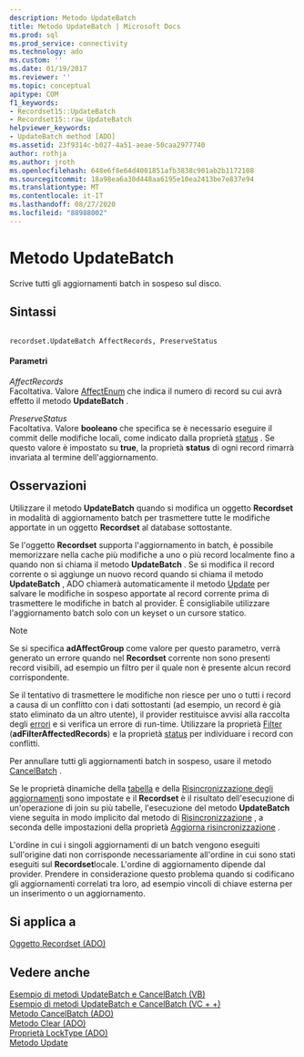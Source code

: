 ```yaml
---
description: Metodo UpdateBatch
title: Metodo UpdateBatch | Microsoft Docs
ms.prod: sql
ms.prod_service: connectivity
ms.technology: ado
ms.custom: ''
ms.date: 01/19/2017
ms.reviewer: ''
ms.topic: conceptual
apitype: COM
f1_keywords:
- Recordset15::UpdateBatch
- Recordset15::raw_UpdateBatch
helpviewer_keywords:
- UpdateBatch method [ADO]
ms.assetid: 23f9314c-b027-4a51-aeae-50caa2977740
author: rothja
ms.author: jroth
ms.openlocfilehash: 648e6f8e64d4001851afb3838c901ab2b1172108
ms.sourcegitcommit: 18a98ea6a30d448aa6195e10ea2413be7e837e94
ms.translationtype: MT
ms.contentlocale: it-IT
ms.lasthandoff: 08/27/2020
ms.locfileid: "88988002"
---
```

# <a name="updatebatch-method"></a>Metodo UpdateBatch
Scrive tutti gli aggiornamenti batch in sospeso sul disco.  
  
## <a name="syntax"></a>Sintassi  
  
```  
  
recordset.UpdateBatch AffectRecords, PreserveStatus  
```  
  
#### <a name="parameters"></a>Parametri  
 *AffectRecords*  
 Facoltativa. Valore [AffectEnum](./affectenum.md) che indica il numero di record su cui avrà effetto il metodo **UpdateBatch** .  
  
 *PreserveStatus*  
 Facoltativa. Valore **booleano** che specifica se è necessario eseguire il commit delle modifiche locali, come indicato dalla proprietà [status](./status-property-ado-recordset.md) . Se questo valore è impostato su **true**, la proprietà **status** di ogni record rimarrà invariata al termine dell'aggiornamento.  
  
## <a name="remarks"></a>Osservazioni  
 Utilizzare il metodo **UpdateBatch** quando si modifica un oggetto **Recordset** in modalità di aggiornamento batch per trasmettere tutte le modifiche apportate in un oggetto **Recordset** al database sottostante.  
  
 Se l'oggetto **Recordset** supporta l'aggiornamento in batch, è possibile memorizzare nella cache più modifiche a uno o più record localmente fino a quando non si chiama il metodo **UpdateBatch** . Se si modifica il record corrente o si aggiunge un nuovo record quando si chiama il metodo **UpdateBatch** , ADO chiamerà automaticamente il metodo [Update](./update-method.md) per salvare le modifiche in sospeso apportate al record corrente prima di trasmettere le modifiche in batch al provider. È consigliabile utilizzare l'aggiornamento batch solo con un keyset o un cursore statico.  
  
> [!NOTE]
>  Se si specifica **adAffectGroup** come valore per questo parametro, verrà generato un errore quando nel **Recordset** corrente non sono presenti record visibili, ad esempio un filtro per il quale non è presente alcun record corrispondente.  
  
 Se il tentativo di trasmettere le modifiche non riesce per uno o tutti i record a causa di un conflitto con i dati sottostanti (ad esempio, un record è già stato eliminato da un altro utente), il provider restituisce avvisi alla raccolta degli [errori](./errors-collection-ado.md) e si verifica un errore di run-time. Utilizzare la proprietà [Filter](./filter-property.md) (**adFilterAffectedRecords**) e la proprietà [status](./status-property-ado-recordset.md) per individuare i record con conflitti.  
  
 Per annullare tutti gli aggiornamenti batch in sospeso, usare il metodo [CancelBatch](./cancelbatch-method-ado.md) .  
  
 Se le proprietà dinamiche della [tabella](./unique-table-unique-schema-unique-catalog-properties-dynamic-ado.md) e della [Risincronizzazione degli aggiornamenti](./update-resync-property-dynamic-ado.md) sono impostate e il **Recordset** è il risultato dell'esecuzione di un'operazione di join su più tabelle, l'esecuzione del metodo **UpdateBatch** viene seguita in modo implicito dal metodo di [Risincronizzazione](./resync-method.md) , a seconda delle impostazioni della proprietà [Aggiorna risincronizzazione](./update-resync-property-dynamic-ado.md) .  
  
 L'ordine in cui i singoli aggiornamenti di un batch vengono eseguiti sull'origine dati non corrisponde necessariamente all'ordine in cui sono stati eseguiti sul **Recordset**locale. L'ordine di aggiornamento dipende dal provider. Prendere in considerazione questo problema quando si codificano gli aggiornamenti correlati tra loro, ad esempio vincoli di chiave esterna per un inserimento o un aggiornamento.  
  
## <a name="applies-to"></a>Si applica a  
 [Oggetto Recordset (ADO)](./recordset-object-ado.md)  
  
## <a name="see-also"></a>Vedere anche  
 [Esempio di metodi UpdateBatch e CancelBatch (VB)](./updatebatch-and-cancelbatch-methods-example-vb.md)   
 [Esempio di metodi UpdateBatch e CancelBatch (VC + +)](./updatebatch-and-cancelbatch-methods-example-vc.md)   
 [Metodo CancelBatch (ADO)](./cancelbatch-method-ado.md)   
 [Metodo Clear (ADO)](./clear-method-ado.md)   
 [Proprietà LockType (ADO)](./locktype-property-ado.md)   
 [Metodo Update](./update-method.md)